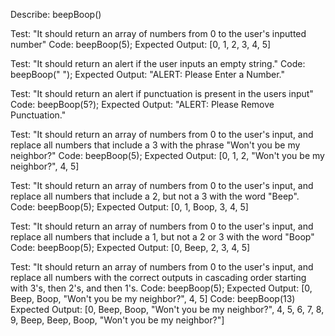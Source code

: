 Describe: beepBoop()

Test: "It should return an array of numbers from 0 to the user's inputted number"
Code: beepBoop(5);
Expected Output: [0, 1, 2, 3, 4, 5]

Test: "It should return an alert if the user inputs an empty string."
Code: beepBoop(" ");
Expected Output: "ALERT: Please Enter a Number."

Test: "It should return an alert if punctuation is present in the users input"
Code: beepBoop(5?);
Expected Output: "ALERT: Please Remove Punctuation."

Test: "It should return an array of numbers from 0 to the user's input, and replace all numbers that include a 3 with the phrase "Won't you be my neighbor?" 
Code: beepBoop(5);
Expected Output: [0, 1, 2, "Won't you be my neighbor?", 4, 5]

Test: "It should return an array of numbers from 0 to the user's input, and replace all numbers that include a 2, but not a 3 with the word "Beep". 
Code: beepBoop(5);
Expected Output: [0, 1, Boop, 3, 4, 5]

Test: "It should return an array of numbers from 0 to the user's input, and replace all numbers that include a 1, but not a 2 or 3 with the word "Boop" 
Code: beepBoop(5);
Expected Output: [0, Beep, 2, 3, 4, 5]

Test: "It should return an array of numbers from 0 to the user's input, and replace all numbers with the correct outputs in cascading order starting with 3's, then 2's, and then 1's. 
Code: beepBoop(5);
Expected Output: [0, Beep, Boop, "Won't you be my neighbor?", 4, 5]
Code: beepBoop(13)
Expected Output: [0, Beep, Boop, "Won't you be my neighbor?", 4, 5, 6, 7, 8, 9, Beep, Beep, Boop, "Won't you be my neighbor?"]

